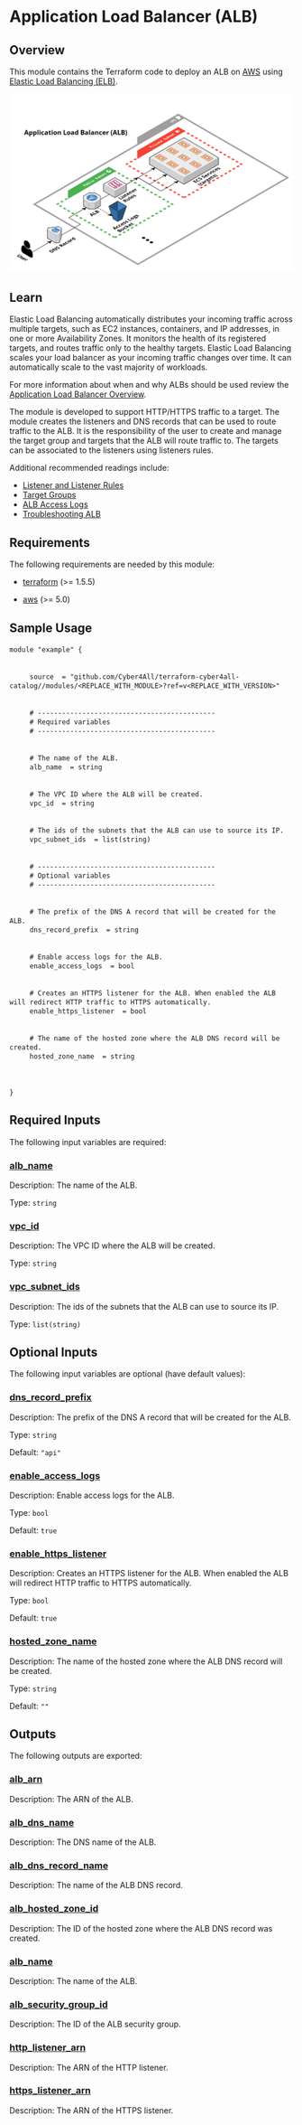 # Application Load Balancer (ALB)

## Overview

This module contains the Terraform code to deploy an ALB on [AWS](https://aws.amazon.com/) using [Elastic Load Balancing (ELB)](https://docs.aws.amazon.com/elasticloadbalancing/latest/application/introduction.html).

<!-- Image or Arch diagram -->
![CloudCraft ALB Diagram](../../_docs/tf-alb-module-diagram.png)

## Learn

Elastic Load Balancing automatically distributes your incoming traffic across multiple targets, such as EC2 instances, containers, and IP addresses, in one or more Availability Zones. It monitors the health of its registered targets, and routes traffic only to the healthy targets. Elastic Load Balancing scales your load balancer as your incoming traffic changes over time. It can automatically scale to the vast majority of workloads.

For more information about when and why ALBs should be used review the [Application Load Balancer Overview](https://docs.aws.amazon.com/elasticloadbalancing/latest/application/introduction.html#application-load-balancer-overview).

The module is developed to support HTTP/HTTPS traffic to a target. The module creates the listeners and DNS records that can be used to route traffic to the ALB. It is the responsibility of the user to create and manage the target group and targets that the ALB will route traffic to. The targets can be associated to the listeners using listeners rules.

Additional recommended readings include:

- [Listener and Listener Rules](https://docs.aws.amazon.com/elasticloadbalancing/latest/application/load-balancer-listeners.html)
- [Target Groups](https://docs.aws.amazon.com/elasticloadbalancing/latest/application/load-balancer-target-groups.html)
- [ALB Access Logs](https://docs.aws.amazon.com/elasticloadbalancing/latest/application/load-balancer-access-logs.html)
- [Troubleshooting ALB](https://docs.aws.amazon.com/elasticloadbalancing/latest/application/load-balancer-troubleshooting.html)

<!-- BEGIN_TF_DOCS -->
## Requirements

The following requirements are needed by this module:

- <a name="requirement_terraform"></a> [terraform](#requirement\_terraform) (>= 1.5.5)

- <a name="requirement_aws"></a> [aws](#requirement\_aws) (>= 5.0)

## Sample Usage

```hcl
module "example" {


	 source  = "github.com/Cyber4All/terraform-cyber4all-catalog//modules/<REPLACE_WITH_MODULE>?ref=v<REPLACE_WITH_VERSION>"


	 # --------------------------------------------
	 # Required variables
	 # --------------------------------------------


	 # The name of the ALB.
	 alb_name  = string


	 # The VPC ID where the ALB will be created.
	 vpc_id  = string


	 # The ids of the subnets that the ALB can use to source its IP.
	 vpc_subnet_ids  = list(string)


	 # --------------------------------------------
	 # Optional variables
	 # --------------------------------------------


	 # The prefix of the DNS A record that will be created for the ALB.
	 dns_record_prefix  = string


	 # Enable access logs for the ALB.
	 enable_access_logs  = bool


	 # Creates an HTTPS listener for the ALB. When enabled the ALB will redirect HTTP traffic to HTTPS automatically.
	 enable_https_listener  = bool


	 # The name of the hosted zone where the ALB DNS record will be created.
	 hosted_zone_name  = string



}
```
## Required Inputs

The following input variables are required:

### <a name="input_alb_name"></a> [alb\_name](#input\_alb\_name)

Description: The name of the ALB.

Type: `string`

### <a name="input_vpc_id"></a> [vpc\_id](#input\_vpc\_id)

Description: The VPC ID where the ALB will be created.

Type: `string`

### <a name="input_vpc_subnet_ids"></a> [vpc\_subnet\_ids](#input\_vpc\_subnet\_ids)

Description: The ids of the subnets that the ALB can use to source its IP.

Type: `list(string)`

## Optional Inputs

The following input variables are optional (have default values):

### <a name="input_dns_record_prefix"></a> [dns\_record\_prefix](#input\_dns\_record\_prefix)

Description: The prefix of the DNS A record that will be created for the ALB.

Type: `string`

Default: `"api"`

### <a name="input_enable_access_logs"></a> [enable\_access\_logs](#input\_enable\_access\_logs)

Description: Enable access logs for the ALB.

Type: `bool`

Default: `true`

### <a name="input_enable_https_listener"></a> [enable\_https\_listener](#input\_enable\_https\_listener)

Description: Creates an HTTPS listener for the ALB. When enabled the ALB will redirect HTTP traffic to HTTPS automatically.

Type: `bool`

Default: `true`

### <a name="input_hosted_zone_name"></a> [hosted\_zone\_name](#input\_hosted\_zone\_name)

Description: The name of the hosted zone where the ALB DNS record will be created.

Type: `string`

Default: `""`
## Outputs

The following outputs are exported:

### <a name="output_alb_arn"></a> [alb\_arn](#output\_alb\_arn)

Description: The ARN of the ALB.

### <a name="output_alb_dns_name"></a> [alb\_dns\_name](#output\_alb\_dns\_name)

Description: The DNS name of the ALB.

### <a name="output_alb_dns_record_name"></a> [alb\_dns\_record\_name](#output\_alb\_dns\_record\_name)

Description: The name of the ALB DNS record.

### <a name="output_alb_hosted_zone_id"></a> [alb\_hosted\_zone\_id](#output\_alb\_hosted\_zone\_id)

Description: The ID of the hosted zone where the ALB DNS record was created.

### <a name="output_alb_name"></a> [alb\_name](#output\_alb\_name)

Description: The name of the ALB.

### <a name="output_alb_security_group_id"></a> [alb\_security\_group\_id](#output\_alb\_security\_group\_id)

Description: The ID of the ALB security group.

### <a name="output_http_listener_arn"></a> [http\_listener\_arn](#output\_http\_listener\_arn)

Description: The ARN of the HTTP listener.

### <a name="output_https_listener_arn"></a> [https\_listener\_arn](#output\_https\_listener\_arn)

Description: The ARN of the HTTPS listener.
<!-- END_TF_DOCS -->